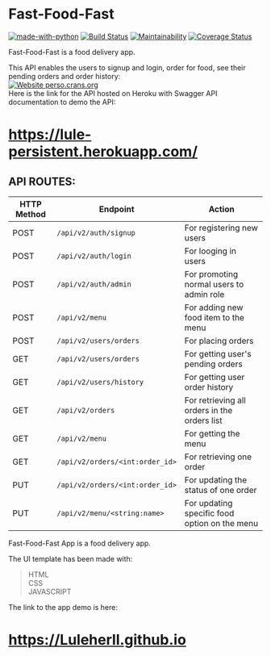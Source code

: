 # Fast-Food-Fast

[![made-with-python](https://img.shields.io/badge/Made%20with-Python-1f425f.svg)](https://www.python.org/)
[![Build Status](https://travis-ci.com/Luleherll/Fast-Food-Fast.svg?branch=DATABASE)](https://travis-ci.com/Luleherll/Fast-Food-Fast)
[![Maintainability](https://api.codeclimate.com/v1/badges/0a46deab9bc7008a20f7/maintainability)](https://codeclimate.com/github/Luleherll/Fast-Food-Fast/maintainability)
[![Coverage Status](https://coveralls.io/repos/github/Luleherll/Fast-Food-Fast/badge.svg?branch=DATABASE)](https://coveralls.io/github/Luleherll/Fast-Food-Fast?branch=DATABASE)

Fast-Food-Fast is a food delivery app.<br/>

This API enables the users to signup and login, order for food, see their pending orders and order history:<br/>
[![Website perso.crans.org](https://img.shields.io/website-up-down-green-red/http/perso.crans.org.svg)](http://perso.crans.org/)<br>
Here is the link for the API hosted on Heroku with Swagger API documentation to demo the API:<br/>
# https://lule-persistent.herokuapp.com/

## API ROUTES:
 HTTP Method | Endpoint | Action
-------|-------|-------
 POST | `/api/v2/auth/signup` | For registering new users
 POST | `/api/v2/auth/login` | For looging in users
 POST | `/api/v2/auth/admin` | For promoting normal users to admin role
 POST | `/api/v2/menu` | For adding new food item to the menu
 POST | `/api/v2/users/orders` | For placing orders
 GET | `/api/v2/users/orders` | For getting user's pending orders
 GET | `/api/v2/users/history` | For getting user order history
 GET | `/api/v2/orders` | For retrieving all orders in the orders list
 GET | `/api/v2/menu` | For getting the menu
 GET | `/api/v2/orders/<int:order_id>` | For retrieving one order
 PUT | `/api/v2/orders/<int:order_id>` | For updating the status of one order
 PUT | `/api/v2/menu/<string:name>` | For updating specific food option on the menu

Fast-Food-Fast App is a food delivery app.

The UI template has been made with:
>HTML<br/>
>CSS<br/>
>JAVASCRIPT<br/>

The link to the app demo is here:<br />
# https://Luleherll.github.io

